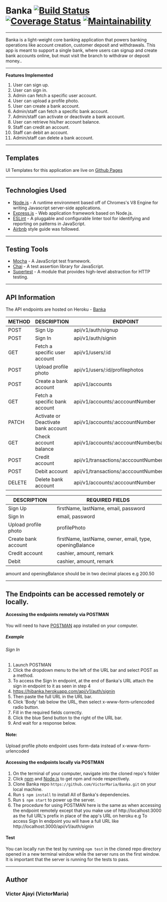 # Banka  [![Build Status](https://travis-ci.com/VictorMaria/Banka.svg?branch=develop)](https://travis-ci.com/VictorMaria/Banka)  [![Coverage Status](https://coveralls.io/repos/github/VictorMaria/Banka/badge.svg?branch=develop)](https://coveralls.io/github/VictorMaria/Banka?branch=develop)  [![Maintainability](https://api.codeclimate.com/v1/badges/32f8d9c2c89d93dac323/maintainability)](https://codeclimate.com/github/VictorMaria/Banka/maintainability)
___

Banka is a light-weight core banking application that powers banking operations like account
creation, customer deposit and withdrawals. This app is meant to support a single bank, where
users can signup and create bank accounts online, but must visit the branch to withdraw or
deposit money..

___

**Features Implemented**
1. User can sign up.
2. User can sign in.
3. Admin can fetch a specific user account.
4. User can upload a profile photo.
5. User can create a bank account.
6. Admin/staff can fetch a specific bank account.
7. Admin/staff can activate or deactivate a bank account.
8. User can retrieve his/her account balance.
9. Staff can credit an account.
10. Staff can debit an account.
11. Admin/staff can delete a bank account.

___

## Templates
UI Templates for this application are live on [Github Pages](https://victormaria.github.io/Banka/UI/pages)

___

## Technologies Used
* [Node.js](https://nodejs.org/en/) - A runtime environment based off of Chromes's V8 Engine for writing Javascript server-side applications.
* [Express.js](https://expressjs.com/) - Web application framework based on Node.js.
* [ESLint](https://eslint.org/) - A pluggable and configurable linter tool for identifying and reporting on patterns in JavaScript.
* [Airbnb](https://www.npmjs.com/package/eslint-config-airbnb) style guide was followed.

___


## Testing Tools
* [Mocha](https://mochajs.org/) - A JavaScript test framework.
* [Chai](https://www.chaijs.com/) - A test assertion library for JavaScript.
* [Supertest](https://www.npmjs.com/package/supertest) - A module that provides high-level abstraction for HTTP testing.

___

## API Information
The API endpoints are hosted on Heroku - [Banka](https://hibanka.herokuapp.com/)

|METHOD  |DESCRIPTION                        |ENDPOINT                                  |
|------- |-----------------------------------|------------------------------------------|
|POST    |Sign Up                            |api/v1/auth/signup                        |
|POST    |Sign In                            |api/v1/auth/signin                        |
|GET     |Fetch a specific user account      |api/v1/users/:id                          |
|POST    |Upload profile photo               |api/v1/users/:id/profilephotos            |
|POST    |Create a bank account              |api/v1/accounts                           |
|GET     |Fetch a specific bank account      |api/v1/accounts/:acccountNumber           |
|PATCH   |Activate or Deactivate bank account|api/v1/accounts/:acccountNumber           |
|GET     |Check account balance              |api/v1/accounts/:acccountNumber/balance   |
|POST    |Credit account                     |api/v1/transactions/:acccountNumber/credit|
|POST    |Debit account                      |api/v1/transactions/:acccountNumber/debit |
|DELETE  |Delete bank account                |api/v1/accounts/:acccountNumber           |




|DESCRIPTION         |REQUIRED FIELDS                                                    |                 
|--------------------|-------------------------------------------------------------------|
|Sign Up             |firstName, lastName, email, password                               |
|Sign In             |email, password                                                    |
|Upload profile photo|profilePhoto                                                       |
|Create bank account |firstName, lastName, owner, email, type, openingBalance            |
|Credit account      |cashier, amount, remark                                            |
|Debit               |cashier, amount, remark                                            |

amount and openingBalance should be in two decimal places e.g 200.50

___
## The Endpoints can be accessed remotely or locally.

#### Accessing the endpoints remotely via POSTMAN
You will need to have [POSTMAN](https://www.getpostman.com/downloads/) app installed on your computer.

##### Example 
###### Sign In
1. Launch POSTMAN
2. Click the dropdown menu to the left of the URL bar and select POST as a method.
3. To access the Sign In endpoint, at the end of Banka's URL attach the sign in endpoint to it as seen in step 4
4. https://hibanka.herokuapp.com/api/v1/auth/signin 
5. Then paste the full URL in the URL bar.
6. Click 'Body' tab below the URL, then select x-www-form-urlencoded radio button.
7. Fill in the required fields correctly.
8. Click the blue Send button to the right of the URL bar.
9. And wait for a response below.


#### Note:
Upload profile photo endpoint uses form-data instead of x-www-form-urlencoded


#### Accessing the endpoints locally via POSTMAN

1. On the terminal of your computer, navigate into the cloned repo's folder
2. Click [npm](https://www.npmjs.com/get-npm) and [Node.js](https://nodejs.org/en/) to get npm and node respectively.
3. Clone Banka repo `https://github.com/VictorMaria/Banka.git` on your local machine.
4. Run `$ npm install` to install All of Banka's dependencies.
5. Run `$ npm start` to power up the server.
6. The procedure for using POSTMAN here is the same as when accessing the endpoint remotely except that you make use of http://localhost:3000 as the full URL's prefix in place of the app's URL on heroku
e.g To access Sign In endpoint you will have a full URL like http://localhost:3000/api/v1/auth/signin

#### Test
You can locally run the test by running `npm test` in the cloned repo directory opened in a new terminal window while the server runs on the first window. It is important that the server is running for the tests to pass.

___

## Author
### Victor Ajayi (VictorMaria)





